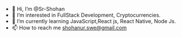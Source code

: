 - 👋 Hi, I’m @Sr-Shohan
- 👀 I’m interested in FullStack Development, Cryptocurrencies.
- 🌱 I’m currently learning JavaScript,React js, React Native, Node Js.
- 📫 How to reach me  shohanur.swe@gmail.com

<!---
Sr-Shohan/Sr-Shohan is a ✨ special ✨ repository because its `README.md` (this file) appears on your GitHub profile.
You can click the Preview link to take a look at your changes.
--->
